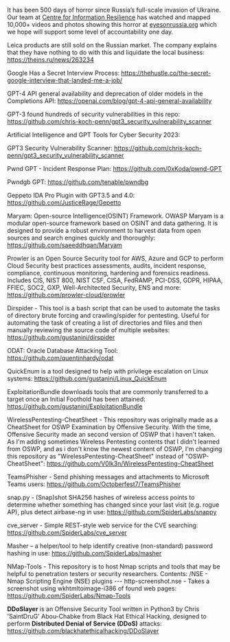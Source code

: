 
It has been 500 days of horror since Russia’s full-scale invasion of Ukraine. Our team at [Centre for Information Resilience](https://www.linkedin.com/company/centre-for-information-resilience/) has watched and mapped 10,000+ videos and photos showing this horror at [eyesonrussia.org](http://eyesonrussia.org/) which we hope will support some level of accountability one day.


Leica products are still sold on the Russian market. The company explains that they have nothing to do with this and liquidate the local business: https://theins.ru/news/263234


Google Has a Secret Interview Process: https://thehustle.co/the-secret-google-interview-that-landed-me-a-job/


GPT-4 API general availability and deprecation of older models in the Completions API: https://openai.com/blog/gpt-4-api-general-availability

GPT-3 found hundreds of security vulnerabilities in this repo: https://github.com/chris-koch-penn/gpt3_security_vulnerability_scanner


Artificial Intelligence and GPT Tools for Cyber Security 2023:
  
GPT3 Security Vulnerability Scanner: https://github.com/chris-koch-penn/gpt3_security_vulnerability_scanner

Pwnd GPT - Incident Response Plan: https://github.com/0xKoda/pwnd-GPT

Pwndgb GPT: https://github.com/tenable/pwndbg

Geppeto IDA Pro Plugin with GPT3.5 and 4.0: https://github.com/JusticeRage/Gepetto


Maryam: Open-source Intelligence(OSINT) Framework. OWASP Maryam is a modular open-source framework based on OSINT and data gathering. It is designed to provide a robust environment to harvest data from open sources and search engines quickly and thoroughly: https://github.com/saeeddhqan/Maryam

Prowler is an Open Source Security tool for AWS, Azure and GCP to perform Cloud Security best practices assessments, audits, incident response, compliance, continuous monitoring, hardening and forensics readiness. Includes CIS, NIST 800, NIST CSF, CISA, FedRAMP, PCI-DSS, GDPR, HIPAA, FFIEC, SOC2, GXP, Well-Architected Security, ENS and more: https://github.com/prowler-cloud/prowler

Dirspider - This tool is a bash script that can be used to automate the tasks of directory brute forcing and crawling/spider for pentesting. Useful for automating the task of creating a list of directories and files and then manually reviewing the source code of multiple websites: https://github.com/gustanini/dirspider

ODAT: Oracle Database Attacking Tool: https://github.com/quentinhardy/odat

QuickEnum is a tool designed to help with privilege escalation on Linux systems: https://github.com/gustanini/Linux_QuickEnum

ExploitationBundle downloads tools that are commonly transferred to a target once an Initial Foothold has been attained: https://github.com/gustanini/ExploitationBundle

WirelessPentesting-CheatSheet - This repository was originally made as a CheatSheet for OSWP Examination by Offensive Security. With the time, Offensive Security made an second version of OSWP that i haven't taken. As I'm adding sometimes Wireless Pentesting contents that I didn't learned from OSWP, and as i don't know the newest content of OSWP, I'm changing this repository as "WirelessPentesting-CheatSheet" instead of "OSWP-CheatSheet": https://github.com/V0lk3n/WirelessPentesting-CheatSheet

TeamsPhisher - Send phishing messages and attachments to Microsoft Teams users: https://github.com/Octoberfest7/TeamsPhisher

snap.py - (Snap)shot SHA256 hashes of wireless access points to determine whether something has changed since your last visit (e.g. rogue AP), plus detect airbase-ng in use: https://github.com/SpiderLabs/snappy

cve_server - Simple REST-style web service for the CVE searching: https://github.com/SpiderLabs/cve_server

Masher – a helper/tool to help identify creative (non-standard) password hashing in use: https://github.com/SpiderLabs/masher

NMap-Tools - This repository is to host Nmap scripts and tools that may be helpful to penetration testers or security researchers. Contents: /NSE - Nmap Scripting Engine (NSE) plugins --- http-screenshot.nse - Takes a screenshot using wkhtmltoimage-i386 of found web pages: https://github.com/SpiderLabs/Nmap-Tools

**DDoSlayer** is an Offensive Security Tool written in Python3 by Chris 'SaintDruG' Abou-Chabke from Black Hat Ethical Hacking, designed to perform **Distributed Denial of Service (DDoS)** attacks: https://github.com/blackhatethicalhacking/DDoSlayer

